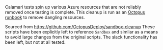 Calamari tests spin up various Azure resources that are not reliably removed once testing is complete. This cleanup is run as an [Octopus runbook](https://deploy.octopus.app/app#/Spaces-1/projects/calamari/operations/runbooks) to remove dangling resources.

Sourced from https://github.com/OctopusDeploy/sandbox-cleanup
These scripts have been explicitly left to reference `Sandbox` and similar as a means to avoid large changes from the original scripts. The slack functionality has been left, but not at all tested.